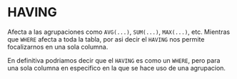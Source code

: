 # HAVING
Afecta a las agrupaciones como `AVG(...)`, `SUM(...)`, `MAX(...)`, etc.
Mientras que `WHERE` afecta a toda la tabla, por asi decir el `HAVING` nos permite focalizarnos en una sola columna.

En definitiva podriamos decir que el `HAVING` es como un `WHERE`, pero para una sola columna en especifico en la que se hace uso de una agrupacion.
